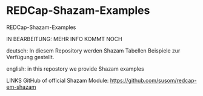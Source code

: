 # REDCap-Shazam-Examples
REDCap-Shazam-Examples

IN BEARBEITUNG: MEHR INFO KOMMT NOCH

deutsch:
In diesem Repository werden Shazam Tabellen Beispiele zur Verfügung gestellt.

english:
in this repostory we provide Shazam examples


LINKS
GitHub of official Shazam Module: https://github.com/susom/redcap-em-shazam

